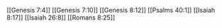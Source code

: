 [[Genesis 7:4]]
[[Genesis 7:10]]
[[Genesis 8:12]]
[[Psalms 40:1]]
[[Isaiah 8:17]]
[[Isaiah 26:8]]
[[Romans 8:25]]
